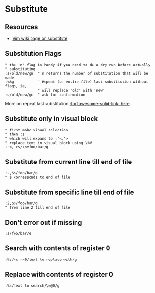 Substitute
===

Resources
---
- [Vim
    wiki page on substitute](https://vim.fandom.com/wiki/Search_and_replace)

Substitution Flags
---

```vim
" the 'n' flag is handy if you need to do a dry run before actually
" substituting
:s/old/new/gn  " n returns the number of substitution that will be made
:%&g           " Repeat (on entire file) last substitution without flags, ie,
               " will replace 'old' with 'new'
:s/old/new/gc  " ask for confirmation
```

More on repeat last substitution [:fontawesome-solid-link:
here](https://vimtricks.com/p/vimtrick-repeat-the-last-substitution).

Substitute only in visual block
---

```vim
" first make visual selection
" then :s
" which will expand to :'<,'>
" replace text in visual block using \%V
:'<,'>s/\%Vfoo/bar/g
```

Substitute from current line till end of file
---

```vim
:.,$s/foo/bar/g
" $ corresponds to end of file
```

Substitute from specific line till end of file
---

```vim
:2,$s/foo/bar/g
" from line 2 till end of file
```

Don't error out if missing
---

```vim
:s/foo/bar/e
```

Search with contents of register 0
---

```
:%s/<c-r>0/text to replace with/g
```

Replace with contents of register 0
---

```
:%s/text to search/\=@0/g
```
